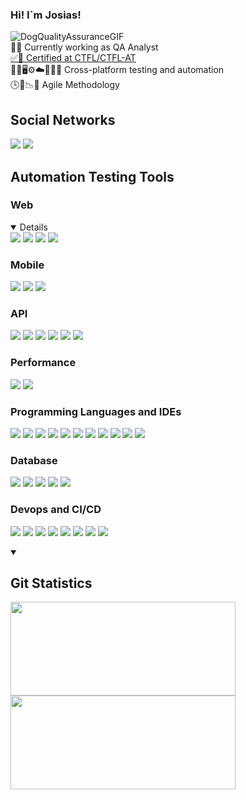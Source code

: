 ### Hi! I´m Josias!
![DogQualityAssuranceGIF](https://user-images.githubusercontent.com/79258697/183077460-b4fa6a9b-1db6-452a-abf2-7f6f9ddfcf09.gif)
<br>
🔎🐞 Currently working as QA Analyst
<br>
<a href="https://bcr.bstqb.org.br/cert?field_certificado_nome_value=Josias+Valentim+de+Figueredo&field_certificado_numero_value=+21-CTFL-AT-11239-BR">✅🏅 Certified at CTFL/CTFL-AT</a>
<br>
🧪📱🖥️⚙️☁️🔎🤖🧪 Cross-platform testing and automation
<br>
🕓📆📉🔄️ Agile Methodology
<br>
<h2>Social Networks</h2>
<p align="left">
  <a href="https://www.linkedin.com/in/josias-valentim-de-figueredo-0347455b/" target="_blank"><img
      src="https://img.shields.io/badge/-LinkedIn-%230077B5?style=for-the-badge&logo=linkedin&logoColor=white"
      target="_blank" rel="noopener noreferrer"></a>
  <a href="mailto:josiasvfigueredo@gmail.com"><img
      src="https://img.shields.io/badge/-Gmail-%23333?style=for-the-badge&logo=gmail&logoColor=white" target="_blank"
      rel="noopener noreferrer"></a>
</p>
<h2>Automation Testing Tools</h2>
<h3>Web</h3>
<p align="left">
  <details open="false">
    <img src="https://github.com/josiasvfigueredo1985/src/blob/main/selenium.ico">
    <img src="https://github.com/josiasvfigueredo1985/src/blob/main/cypress.ico">
    <img src="https://github.com/josiasvfigueredo1985/src/blob/main/webdio.ico">
    <img src="https://github.com/josiasvfigueredo1985/src/blob/main/robot.ico">
  </details>
</p>
<h3>Mobile</h3>
<p align="left">
    <img src="https://skillicons.dev/icons?i=androidstudio">
    <img src="https://github.com/josiasvfigueredo1985/src/blob/main/robot.ico">
    <img src="https://github.com/josiasvfigueredo1985/src/blob/main/appium.ico">
</p>
<h3>API</h3>
<p align="left">
    <img src="https://skillicons.dev/icons?i=postman">
    <img src="https://github.com/josiasvfigueredo1985/src/blob/main/jmeter.ico">
    <img src="https://github.com/josiasvfigueredo1985/src/blob/main/restsharp.ico">
    <img src="https://github.com/josiasvfigueredo1985/src/blob/main/restassured.ico">
    <img src="https://github.com/josiasvfigueredo1985/src/blob/main/karate-dsl.ico">
    <img src="https://github.com/josiasvfigueredo1985/src/blob/main/robot.ico">
</p>
<h3>Performance</h3>
<p align="left">
    <img src="https://github.com/josiasvfigueredo1985/src/blob/main/jmeter.ico">
    <img src="https://skillicons.dev/icons?i=grafana">
</p>
<h3>Programming Languages and IDEs</h3>
<p align="left">
    <img src="https://skillicons.dev/icons?i=cs">
    <img src="https://skillicons.dev/icons?i=dotnet">
    <img src="https://skillicons.dev/icons?i=java">
    <img src="https://skillicons.dev/icons?i=js">
    <img src="https://skillicons.dev/icons?i=py">
    <img src="https://skillicons.dev/icons?i=ts">
    <img src="https://skillicons.dev/icons?i=vscode">
    <img src="https://skillicons.dev/icons?i=visualstudio">
    <img src="https://skillicons.dev/icons?i=eclipse">
    <img src="https://skillicons.dev/icons?i=idea">
    <img src="https://github.com/josiasvfigueredo1985/src/blob/main/pycharm.ico">
</p>
<h3>Database</h3>
<p align="left">
    <img src="https://skillicons.dev/icons?i=sqlite">
    <img src="https://skillicons.dev/icons?i=postgres">
    <img src="https://skillicons.dev/icons?i=mysql">
    <img src="https://skillicons.dev/icons?i=dynamodb">
    <img src="https://github.com/josiasvfigueredo1985/src/blob/main/mssql.ico">
</p>
<h3>Devops and CI/CD</h3>
<p align="left">
    <img src="https://skillicons.dev/icons?i=git">
    <img src="https://skillicons.dev/icons?i=github">
    <img src="https://skillicons.dev/icons?i=githubactions">
    <img src="https://skillicons.dev/icons?i=gitlab">
    <img src="https://skillicons.dev/icons?i=azure">
    <img src="https://skillicons.dev/icons?i=aws">
    <img src="https://skillicons.dev/icons?i=jenkins">
    <img src="https://skillicons.dev/icons?i=docker">
</p>
<details open="true">
  <summary><b> &nbsp;<h2>Git Statistics</h2></b></summary>
  <img height="150px" src="https://github-readme-stats.vercel.app/api?username=josiasvfigueredo1985&show_icons=true&theme=highcontrast" style="width: 360px;"/>
  <img height="150px" src="https://github-readme-stats.vercel.app/api/top-langs/?username=josiasvfigueredo1985&hide=html&layout=compact&theme=highcontrast" style="width: 360px;"/>
</details>
